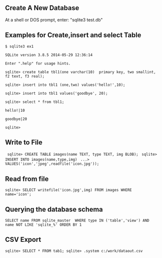 ## Create A New Database
At a shell or DOS prompt, enter: "sqlite3 test.db"

## Examples for Create,insert and select Table

` $ sqlite3 ex1 `

 ` SQLite version 3.8.5 2014-05-29 12:36:14 `
 
 ` Enter ".help" for usage hints. ` 
 
 ` sqlite> create table tbl1(one varchar(10)  primary key, two smallint, f2 text, f3 real); `
 
 ` sqlite> insert into tbl1 (one,two) values('hello!',10); `
 
` sqlite> insert into tbl1 values('goodbye', 20); `

` sqlite> select * from tbl1; `

` hello!|10 `

` goodbye|20 `

` sqlite> `

## Write to File 
`  sqlite> CREATE TABLE images(name TEXT, type TEXT, img BLOB); `
`  sqlite> INSERT INTO images(name,type,img) `
`  ...>   VALUES('icon','jpeg',readfile('icon.jpg')); `
## Read from file
` sqlite> SELECT writefile('icon.jpg',img) FROM images WHERE name='icon'; ` 

## Querying the database schema

`SELECT name FROM sqlite_master 
WHERE type IN ('table','view') AND name NOT LIKE 'sqlite_%'
ORDER BY 1`

## CSV Export
`sqlite> SELECT * FROM tab1;
sqlite> .system c:/work/dataout.csv `

